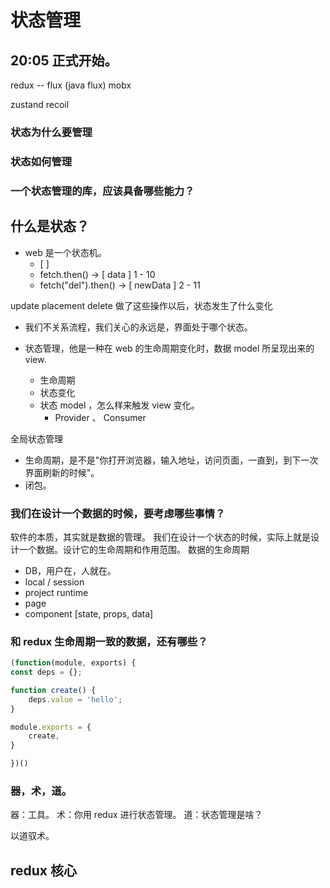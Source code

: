 # 状态管理

## 20:05 正式开始。

redux -- flux (java flux)
mobx 

zustand
recoil

### 状态为什么要管理
### 状态如何管理
### 一个状态管理的库，应该具备哪些能力？


## 什么是状态？
- web 是一个状态机。
  - [  ]
  - fetch.then()  -> [ data ]  1 - 10 
  - fetch("del").then() -> [ newData ] 2 - 11

update placement delete 做了这些操作以后，状态发生了什么变化

- 我们不关系流程，我们关心的永远是，界面处于哪个状态。

- 状态管理，他是一种在 web 的生命周期变化时，数据 model 所呈现出来的 view.
  - 生命周期
  - 状态变化
  - 状态 model ，怎么样来触发 view 变化。
    - Provider 、 Consumer

全局状态管理
- 生命周期，是不是"你打开浏览器，输入地址，访问页面，一直到，到下一次界面刷新的时候"。
- 闭包。

### 我们在设计一个数据的时候，要考虑哪些事情？
软件的本质，其实就是数据的管理。
我们在设计一个状态的时候，实际上就是设计一个数据。设计它的生命周期和作用范围。
数据的生命周期
- DB，用户在，人就在。
- local / session 
- project runtime 
- page 
- component [state, props, data]

### 和 redux 生命周期一致的数据，还有哪些？

```js
(function(module, exports) {
const deps = {};

function create() {
    deps.value = 'hello';
}

module.exports = {
    create,
}

})()
```
### 器，术，道。
器：工具。
术：你用 redux 进行状态管理。
道：状态管理是啥？

以道驭术。

## redux 核心
